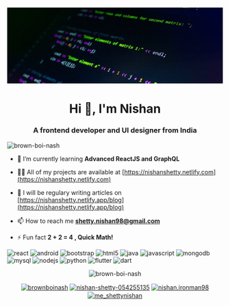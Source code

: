 ![banner](https://github.com/Brown-Boi-Nash/Brown-Boi-Nash/blob/master/banner_1.gif?raw=true)

<h1 align="center">Hi 👋, I'm Nishan</h1>
<h3 align="center">A frontend developer and UI designer from India</h3>

<p align="left"> <img src="https://komarev.com/ghpvc/?username=brown-boi-nash" alt="brown-boi-nash" /> </p>

- 🌱 I’m currently learning **Advanced ReactJS and GraphQL**

- 👨‍💻 All of my projects are available at [https://nishanshetty.netlify.com](https://nishanshetty.netlify.com)

- 📝 I will be regulary writing articles on [https://nishanshetty.netlify.app/blog](https://nishanshetty.netlify.app/blog)

- 📫 How to reach me **shetty.nishan98@gmail.com**

- ⚡ Fun fact **2 + 2 = 4 , Quick Math!**

<p align="left"><img src="https://devicons.github.io/devicon/devicon.git/icons/react/react-original-wordmark.svg" alt="react" width="20" height="20"/> <img src="https://devicons.github.io/devicon/devicon.git/icons/android/android-original-wordmark.svg" alt="android" width="20" height="20"/> <img src="https://devicons.github.io/devicon/devicon.git/icons/bootstrap/bootstrap-plain.svg" alt="bootstrap" width="20" height="20"/> <img src="https://devicons.github.io/devicon/devicon.git/icons/html5/html5-original-wordmark.svg" alt="html5" width="20" height="20"/> <img src="https://devicons.github.io/devicon/devicon.git/icons/java/java-original-wordmark.svg" alt="java" width="20" height="20"/> <img src="https://devicons.github.io/devicon/devicon.git/icons/javascript/javascript-original.svg" alt="javascript" width="20" height="20"/> <img src="https://devicons.github.io/devicon/devicon.git/icons/mongodb/mongodb-original-wordmark.svg" alt="mongodb" width="20" height="20"/> <img src="https://devicons.github.io/devicon/devicon.git/icons/mysql/mysql-original-wordmark.svg" alt="mysql" width="20" height="20"/> <img src="https://devicons.github.io/devicon/devicon.git/icons/nodejs/nodejs-original-wordmark.svg" alt="nodejs" width="20" height="20"/> <img src="https://devicons.github.io/devicon/devicon.git/icons/python/python-original-wordmark.svg" alt="python" width="20" height="20"/> <img src="https://cdn.jsdelivr.net/npm/simple-icons@3.1.0/icons/flutter.svg" alt="flutter" width="20" height="20"/> <img src="https://cdn.jsdelivr.net/npm/simple-icons@3.1.0/icons/dart.svg" alt="dart" width="20" height="20"/></p><p align="center"> <img src="https://github-readme-stats.vercel.app/api?username=brown-boi-nash&show_icons=true" alt="brown-boi-nash" /> </p>

<p align="center">
<a href="https://dev.to/brownboinash" target="blank"><img align="center" src="https://cdn.jsdelivr.net/npm/simple-icons@3.0.1/icons/dev-dot-to.svg" alt="brownboinash" height="20" width="20" /></a>
<a href="https://linkedin.com/in/nishan-shetty-054255135" target="blank"><img align="center" src="https://cdn.jsdelivr.net/npm/simple-icons@3.0.1/icons/linkedin.svg" alt="nishan-shetty-054255135" height="20" width="20" /></a>
<a href="https://fb.com/nishan.ironman98" target="blank"><img align="center" src="https://cdn.jsdelivr.net/npm/simple-icons@3.0.1/icons/facebook.svg" alt="nishan.ironman98" height="20" width="20" /></a>
<a href="https://instagram.com/me_shettynishan" target="blank"><img align="center" src="https://cdn.jsdelivr.net/npm/simple-icons@3.0.1/icons/instagram.svg" alt="me_shettynishan" height="20" width="20" /></a>
</p>
